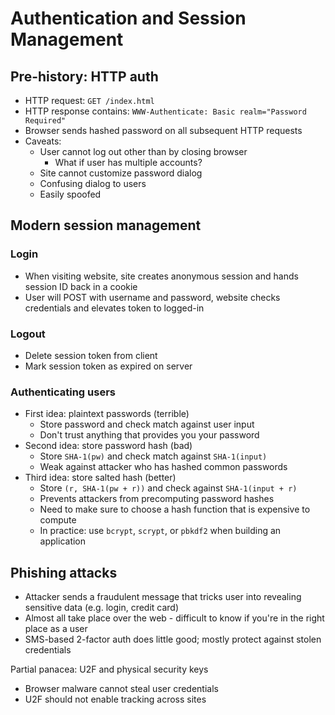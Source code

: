 # Authentication and Session Management

## Pre-history: HTTP auth

* HTTP request: `GET /index.html`
* HTTP response contains: `WWW-Authenticate: Basic realm="Password Required"`
* Browser sends hashed password on all subsequent HTTP requests
* Caveats:
    - User cannot log out other than by closing browser
        - What if user has multiple accounts?
    - Site cannot customize password dialog
    - Confusing dialog to users
    - Easily spoofed

## Modern session management

### Login

* When visiting website, site creates anonymous session and hands session ID back in a cookie
* User will POST with username and password, website checks credentials and elevates token to logged-in

### Logout

* Delete session token from client
* Mark session token as expired on server

### Authenticating users

* First idea: plaintext passwords (terrible)
    - Store password and check match against user input
    - Don't trust anything that provides you your password
* Second idea: store password hash (bad)
    - Store `SHA-1(pw)` and check match against `SHA-1(input)`
    - Weak against attacker who has hashed common passwords
* Third idea: store salted hash (better)
    - Store `(r, SHA-1(pw + r))` and check against `SHA-1(input + r)`
    - Prevents attackers from precomputing password hashes
    - Need to make sure to choose a hash function that is expensive to compute
    - In practice: use `bcrypt`, `scrypt`, or `pbkdf2` when building an application

## Phishing attacks

* Attacker sends a fraudulent message that tricks user into revealing sensitive data (e.g. login, credit card)
* Almost all take place over the web - difficult to know if you're in the right place as a user
* SMS-based 2-factor auth does little good; mostly protect against stolen credentials

Partial panacea: U2F and physical security keys

* Browser malware cannot steal user credentials
* U2F should not enable tracking across sites